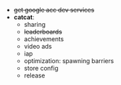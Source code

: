 * ~~get google acc dev services~~
* **catcat**:
  * sharing
  * ~~leaderboards~~
  * achievements
  * video ads
  * iap
  * optimization: spawning barriers
  * store config
  * release